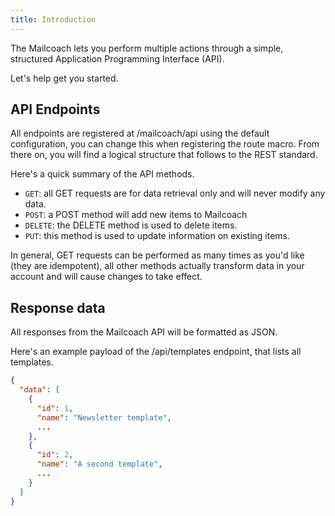 ```yaml
---
title: Introduction
---
```


The Mailcoach lets you perform multiple actions through a simple, structured Application Programming Interface (API).

Let's help get you started.

## API Endpoints

All endpoints are registered at /mailcoach/api using the default configuration, you can change this when registering the route macro. From there on, you will find a logical structure that follows to the REST standard.

Here's a quick summary of the API methods.

- `GET`: all GET requests are for data retrieval only and will never modify any data.
- `POST`: a POST method will add new items to Mailcoach
- `DELETE`: the DELETE method is used to delete items.
- `PUT`: this method is used to update information on existing items.

In general, GET requests can be performed as many times as you'd like (they are idempotent), all other methods actually transform data in your account and will cause changes to take effect.

## Response data

All responses from the Mailcoach API will be formatted as JSON.

Here's an example payload of the /api/templates endpoint, that lists all templates.

```json
{
  "data": [
    {
      "id": 1,
      "name": "Newsletter template",
      ...
    },
    {
      "id": 2,
      "name": "A second template",
      ...
    }
  ]
}
```
